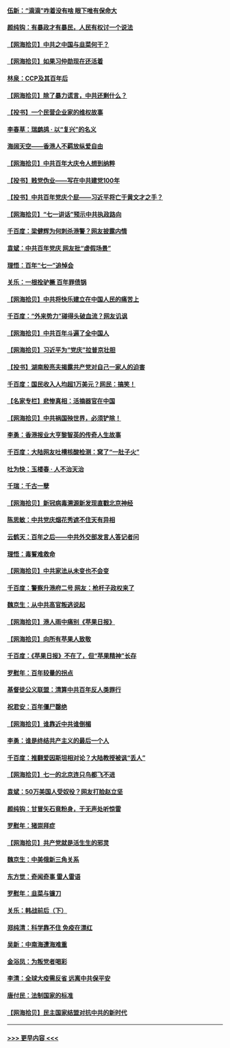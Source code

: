 #### [伍新：“滴滴”咋着没有啥 眼下唯有保命大](../pages/nsc993/n13075894.md?t=07081751) 
#### [颜纯钩：有暴政才有暴民，人民有权讨一个说法](../pages/nsc993/n13075734.md?t=07081751) 
#### [【网海拾贝】中共之中国与韭菜何干？](../pages/nsc993/n13075428.md?t=07081751) 
#### [【网海拾贝】如果习仲勋现在还活着](../pages/nsc993/n13073410.md?t=07081751) 
#### [林泉：CCP及其百年后](../pages/nsc993/n13073226.md?t=07081751) 
#### [【网海拾贝】除了暴力谎言，中共还剩什么？](../pages/nsc993/n13071082.md?t=07081751) 
#### [【投书】一个民营企业家的维权故事](../pages/nsc993/n13070932.md?t=07081751) 
#### [李春草：瑞鹧鸪 · 以“复兴”的名义](../pages/nsc993/n13069984.md?t=07081751) 
#### [海阔天空——香港人不羁放纵爱自由](../pages/nsc993/n13069407.md?t=07081751) 
#### [【网海拾贝】中共百年大庆令人想到纳粹](../pages/nsc993/n13068483.md?t=07081751) 
#### [【投书】贱党伪业——写在中共建党100年](../pages/nsc993/n13067843.md?t=07081751) 
#### [【投书】中共百年党庆个屁——习近平将亡于黄文才之手？](../pages/nsc993/n13067425.md?t=07081751) 
#### [【网海拾贝】“七一讲话”预示中共执政路向](../pages/nsc993/n13066434.md?t=07081751) 
#### [千百度：梁健辉为何刺杀港警？网友披露内情](../pages/nsc993/n13066979.md?t=07081751) 
#### [袁斌：中共百年党庆 网友批“虚假场景”](../pages/nsc993/n13066385.md?t=07081751) 
#### [理悟：百年“七一”追悼会](../pages/nsc993/n13066106.md?t=07081751) 
#### [关乐：一根拴驴橛 百年罪债锅](../pages/nsc993/n13066089.md?t=07081751) 
#### [【网海拾贝】中共将快乐建立在中国人民的痛苦上](../pages/nsc993/n13064939.md?t=07081751) 
#### [千百度：“外来势力”碰得头破血流？网友讥讽](../pages/nsc993/n13064878.md?t=07081751) 
#### [【网海拾贝】中共百年斗遍了全中国人](../pages/nsc993/n13060020.md?t=07081751) 
#### [【网海拾贝】习近平为“党庆”拉普京壮胆](../pages/nsc993/n13057781.md?t=07081751) 
#### [【投书】湖南殷亮夫揭露共产党对自己一家人的迫害](../pages/nsc993/n13057744.md?t=07081751) 
#### [千百度：国民收入人均超1万美元？网民：搞笑！](../pages/nsc993/n13057692.md?t=07081751) 
#### [【名家专栏】悲惨真相：活摘器官在中国](../pages/nsc993/n13056611.md?t=07081751) 
#### [【网海拾贝】中共祸国殃世界，必须铲除！](../pages/nsc993/n13056011.md?t=07081751) 
#### [李勇：香港报业大亨黎智英的传奇人生故事](../pages/nsc993/n13055258.md?t=07081751) 
#### [千百度：大陆网友吐槽核酸检测：窝了“一肚子火”](../pages/nsc993/n13055194.md?t=07081751) 
#### [吐为快：玉楼春 · 人不治天治](../pages/nsc993/n13054028.md?t=07081751) 
#### [千瑞：千古一孽](../pages/nsc993/n13054016.md?t=07081751) 
#### [【网海拾贝】新冠病毒溯源新发现直戳北京神经](../pages/nsc993/n13052425.md?t=07081751) 
#### [陈思敏：中共党庆烟花秀遮不住天有异相](../pages/nsc993/n13052020.md?t=07081751) 
#### [云鹤天：百年之后——中共外交部发言人答记者问](../pages/nsc993/n13051604.md?t=07081751) 
#### [理悟：毒誓难救命](../pages/nsc993/n13051601.md?t=07081751) 
#### [【网海拾贝】中共家法从未变也不会变](../pages/nsc993/n13050366.md?t=07081751) 
#### [千百度：警察升港府二号 网友：枪杆子政权来了](../pages/nsc993/n13050261.md?t=07081751) 
#### [魏京生：从中共高官叛逃说起](../pages/nsc993/n13048997.md?t=07081751) 
#### [【网海拾贝】港人雨中痛别《苹果日报》](../pages/nsc993/n13048941.md?t=07081751) 
#### [【网海拾贝】向所有苹果人致敬](../pages/nsc993/n13046795.md?t=07081751) 
#### [千百度：《苹果日报》不在了，但“苹果精神”长存](../pages/nsc993/n13046703.md?t=07081751) 
#### [罗慰年：百年较量的拐点](../pages/nsc993/n13046542.md?t=07081751) 
#### [基督徒公义联盟：清算中共百年反人类罪行](../pages/nsc993/n13046499.md?t=07081751) 
#### [祝君安：百年僵尸罄绝](../pages/nsc993/n13045595.md?t=07081751) 
#### [【网海拾贝】谁靠近中共谁倒楣](../pages/nsc993/n13044667.md?t=07081751) 
#### [李勇：谁是终结共产主义的最后一个人](../pages/nsc993/n13044397.md?t=07081751) 
#### [千百度：推翻爱因斯坦相对论？大陆教授被讽“丢人”](../pages/nsc993/n13043908.md?t=07081751) 
#### [【网海拾贝】七一的北京连只鸟都飞不进](../pages/nsc993/n13041377.md?t=07081751) 
#### [袁斌：50万美国人受奴役？网友打脸赵立坚](../pages/nsc993/n13041330.md?t=07081751) 
#### [颜纯钩：甘冒矢石竟粉身，于无声处听惊雷](../pages/nsc993/n13041140.md?t=07081751) 
#### [罗慰年：猪崇拜症](../pages/nsc993/n13041071.md?t=07081751) 
#### [【网海拾贝】共产党就是活生生的邪灵](../pages/nsc993/n13036627.md?t=07081751) 
#### [魏京生：中美俄新三角关系](../pages/nsc993/n13035986.md?t=07081751) 
#### [东方觉：奇闻奇事 雷人雷语](../pages/nsc993/n13035878.md?t=07081751) 
#### [罗慰年：韭菜与镰刀](../pages/nsc993/n13034374.md?t=07081751) 
#### [关乐：韩战前后（下）](../pages/nsc993/n13034113.md?t=07081751) 
#### [郑纯清：科学靠不住 免疫在漂红](../pages/nsc993/n13034093.md?t=07081751) 
#### [吴新：中南海遭海难重](../pages/nsc993/n13034084.md?t=07081751) 
#### [金浴凤：为叛党者喝彩](../pages/nsc993/n13034058.md?t=07081751) 
#### [李清：全球大疫需反省 远离中共保平安](../pages/nsc993/n13033784.md?t=07081751) 
#### [唐付民：法制国家的标准](../pages/nsc993/n13032944.md?t=07081751) 
#### [【网海拾贝】民主国家结盟对抗中共的新时代](../pages/nsc993/n13031717.md?t=07081751) 

----
#### [ >>> 更早内容 <<< ](../indexes/nsc993-earlier.md)
